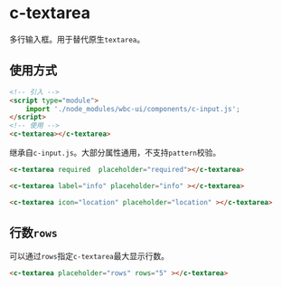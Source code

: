 # c-textarea

多行输入框。用于替代原生`textarea`。

## 使用方式

```html
<!-- 引入 -->
<script type="module">
    import './node_modules/wbc-ui/components/c-input.js';
</script>
<!-- 使用 -->
<c-textarea></c-textarea>
```

继承自`c-input.js`。大部分属性通用，不支持`pattern`校验。

<c-textarea required  placeholder="required"></c-textarea>

```html
<c-textarea required  placeholder="required"></c-textarea>
```

<c-textarea label="info" placeholder="info" ></c-textarea>

```html
<c-textarea label="info" placeholder="info" ></c-textarea>
```

<c-textarea icon="location" placeholder="location" ></c-textarea>

```html
<c-textarea icon="location" placeholder="location" ></c-textarea>
```

## 行数`rows`

可以通过`rows`指定`c-textarea`最大显示行数。

<c-textarea placeholder="rows" rows="5" ></c-textarea>

```html
<c-textarea placeholder="rows" rows="5" ></c-textarea>
```